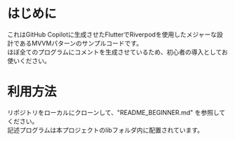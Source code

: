 # はじめに
これはGitHub Copilotに生成させたFlutterでRiverpodを使用したメジャーな設計であるMVVMパターンのサンプルコードです。\
ほぼ全てのプログラムにコメントを生成させているため、初心者の導入としてお使いください。

# 利用方法
リポジトリをローカルにクローンして、"README_BEGINNER.md" を参照してください。\
記述プログラムは本プロジェクトのlibフォルダ内に配置されています。
